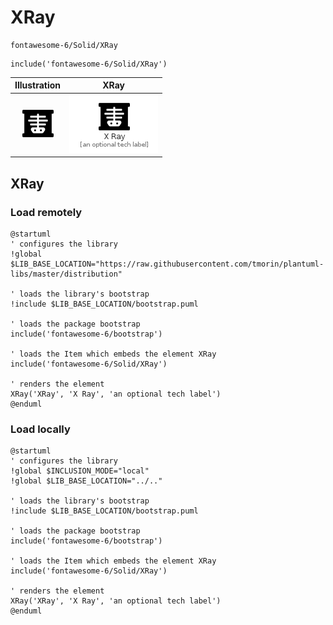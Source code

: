 # XRay


```text
fontawesome-6/Solid/XRay
```

```text
include('fontawesome-6/Solid/XRay')
```



| Illustration | XRay |
| :---: | :---: |
| ![illustration for Illustration](../../fontawesome-6/Solid/XRay.png) | ![illustration for XRay](../../fontawesome-6/Solid/XRay.Local.png) |




## XRay

### Load remotely
```plantuml
@startuml
' configures the library
!global $LIB_BASE_LOCATION="https://raw.githubusercontent.com/tmorin/plantuml-libs/master/distribution"

' loads the library's bootstrap
!include $LIB_BASE_LOCATION/bootstrap.puml

' loads the package bootstrap
include('fontawesome-6/bootstrap')

' loads the Item which embeds the element XRay
include('fontawesome-6/Solid/XRay')

' renders the element
XRay('XRay', 'X Ray', 'an optional tech label')
@enduml
```

### Load locally
```plantuml
@startuml
' configures the library
!global $INCLUSION_MODE="local"
!global $LIB_BASE_LOCATION="../.."

' loads the library's bootstrap
!include $LIB_BASE_LOCATION/bootstrap.puml

' loads the package bootstrap
include('fontawesome-6/bootstrap')

' loads the Item which embeds the element XRay
include('fontawesome-6/Solid/XRay')

' renders the element
XRay('XRay', 'X Ray', 'an optional tech label')
@enduml
```


